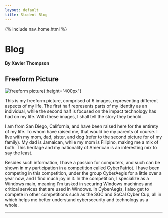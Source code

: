 ```yaml
---
layout: default
title: Student Blog
---
```


{% include nav_home.html %}

# Blog
#### By Xavier Thompson

## Freeform Picture
![freeform picture]({{site.baseurl}}/images/freeform.png){:height="400px"}

This is my freeform picture, comprised of 6 images, representing different aspects of my life. The first half represents parts of my identity as an individual, while the second half is focused on the impact technology has had on my life. With these images, I shall tell the story they behold.

I am from San Diego, California, and have been raised here for the entirety of my life. To whom have raised me, that would be my parents of course. I live with my mom, dad, sister, and dog (refer to the second picture for of my family). My dad is Jamaican, while my mom is Filipino, making me a mix of both. This heritage and my nationality of American is an interesting mix to say the least. 

Besides such information, I have a passion for computers, and such can be shown in my participation in a competition called CyberPatriot. I have been competing in this competition, under the group CyberAegis for a little over a year now, and I find much joy in it. In the competition, I specialize as a Windows main, meaning I'm tasked in securing Windows machines and critical services that are used in Windows. In CyberAegis, I also get to compete in other competitions such as the SGC and SoCal Cyber Cup, all in which helps me better understand cybersecurity and technology as a whole.

---